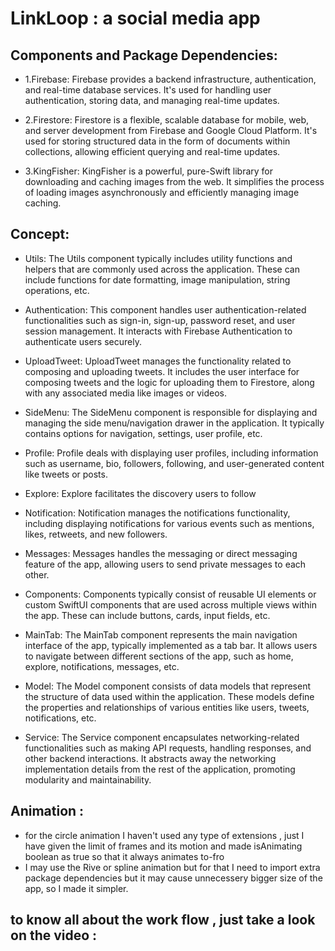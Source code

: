 # LinkLoop : a social media app

## Components and Package Dependencies:
- 1.Firebase:
Firebase provides a backend infrastructure, authentication, and real-time database services. It's used for handling user authentication, storing data, and managing real-time updates.

- 2.Firestore:
Firestore is a flexible, scalable database for mobile, web, and server development from Firebase and Google Cloud Platform. It's used for storing structured data in the form of documents within collections, allowing efficient querying and real-time updates.

- 3.KingFisher:
KingFisher is a powerful, pure-Swift library for downloading and caching images from the web. It simplifies the process of loading images asynchronously and efficiently managing image caching.

## Concept:
- Utils: The Utils component typically includes utility functions and helpers that are commonly used across the application. These can include functions for date formatting, image manipulation, string operations, etc.

- Authentication: This component handles user authentication-related functionalities such as sign-in, sign-up, password reset, and user session management. It interacts with Firebase Authentication to authenticate users securely.

- UploadTweet: UploadTweet manages the functionality related to composing and uploading tweets. It includes the user interface for composing tweets and the logic for uploading them to Firestore, along with any associated media like images or videos.

- SideMenu: The SideMenu component is responsible for displaying and managing the side menu/navigation drawer in the application. It typically contains options for navigation, settings, user profile, etc.

- Profile: Profile deals with displaying user profiles, including information such as username, bio, followers, following, and user-generated content like tweets or posts.

- Explore: Explore facilitates the discovery users to follow

- Notification: Notification manages the notifications functionality, including displaying notifications for various events such as mentions, likes, retweets, and new followers.

- Messages: Messages handles the messaging or direct messaging feature of the app, allowing users to send private messages to each other.

- Components: Components typically consist of reusable UI elements or custom SwiftUI components that are used across multiple views within the app. These can include buttons, cards, input fields, etc.

- MainTab: The MainTab component represents the main navigation interface of the app, typically implemented as a tab bar. It allows users to navigate between different sections of the app, such as home, explore, notifications, messages, etc.

- Model: The Model component consists of data models that represent the structure of data used within the application. These models define the properties and relationships of various entities like users, tweets, notifications, etc.

- Service: The Service component encapsulates networking-related functionalities such as making API requests, handling responses, and other backend interactions. It abstracts away the networking implementation details from the rest of the application, promoting modularity and maintainability.

## Animation :
- for the circle animation I haven't used any type of extensions , just I have given the limit of frames and its motion and made isAnimating boolean as true so that it always animates to-fro
- I may use the Rive or spline animation but for that I need to import extra package dependencies but it may cause unnecessery bigger size of the app, so I made it simpler.

## to know all about the work flow , just take a look on the video :


